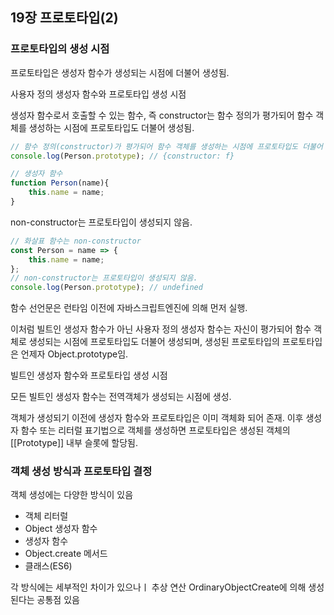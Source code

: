 ## 19장 프로토타입(2)



### 프로토타입의 생성 시점

프로토타입은 생성자 함수가 생성되는 시점에 더불어 생성됨.



사용자 정의 생성자 함수와 프로토타입 생성 시점

생성자 함수로서 호출할 수 있는 함수, 즉 constructor는 함수 정의가 평가되어 함수 객체를 생성하는 시점에 프로토타입도 더불어 생성됨.

```js
// 함수 정의(constructor)가 평가되어 함수 객체를 생성하는 시점에 프로토타입도 더불어 생성
console.log(Person.prototype); // {constructor: f}

// 생성자 함수
function Person(name){
    this.name = name;
}
```

non-constructor는 프로토타입이 생성되지 않음.

```js
// 화살표 함수는 non-constructor
const Person = name => {
    this.name = name;
};
// non-constructor는 프로토타입이 생성되지 않음.
console.log(Person.prototype); // undefined
```

함수 선언문은 런타임 이전에 자바스크립트엔진에 의해 먼저 실행.

이처럼 빌트인 생성자 함수가 아닌 사용자 정의 생성자 함수는 자신이 평가되어 함수 객체로 생성되는 시점에 프로토타입도 더불어 생성되며, 생성된 프로토타입의 프로토타입은 언제자 Object.prototype임.



빌트인 생성자 함수와 프로토타입 생성 시점

모든 빌트인 생성자 함수는 전역객체가 생성되는 시점에 생성.

객체가 생성되기 이전에 생성자 함수와 프로토타입은 이미 객체화 되어 존재. 이후 생성자 함수 또는 리터럴 표기법으로 객체를 생성하면 프로토타입은 생성된 객체의 [[Prototype]] 내부 슬롯에 할당됨.



### 객체 생성 방식과 프로토타입 결정

 객체 생성에는 다양한 방식이 있음

- 객체 리터럴
- Object 생성자 함수
- 생성자 함수
- Object.create 메서드
- 클래스(ES6)

각 방식에는 세부적인 차이가 있으나ㅣ 추상 연산 OrdinaryObjectCreate에 의해 생성된다는 공통점 있음